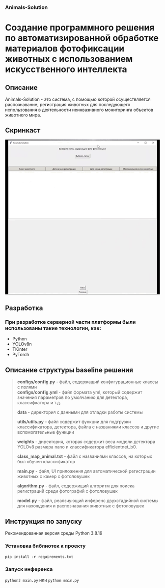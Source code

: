 ### Animals-Solution

# Создание программного решения по автоматизированной обработке материалов фотофиксации животных с использованием искусственного интеллекта

## Описание
Animals-Solution - это система, с помощью которой осуществляется распознавание, регистрация животных для последующего использования в деятельности неинвазивного мониторинга объектов животного мира. 

## Скринкаст
![train_batch2521](assets/Uni.gif)

## Разработка
### При разработке серверной части платформы были использованы такие технологии, как:
- Python
- YOLOv8n
- TKinter
- PyTorch

## Описание структуры baseline решения

> **configs/config.py** - файл, содержащий конфигурационные классы с полями \
> **configs/config.yml** - файл формата yml, который содержит значения параметров по умолчанию для детектора, классифкатора и т.д.
> 
> **data** - директория с данными для отладки работы системы
> 
> **utils/utils.py** - файл содержит функции для подгрузки классификатора, детектора, файла с названиями классов и другие вспомогательные функции
> 
> **weights** - директория, которая содержит веса модели детектора YOLOv8 размера nano и классификатора efficientnet_b0.
> 
> **class_map_animal.txt** - файл с названиями классов, на которых был обучен классификатор
> 
> **main.py** - файл, UI приложения для автоматической регистрации животных с камер с фотоловушек 
> 
> **algorithm.py** - файл, содержищий алгоритм для поиска регистраций среди фотографий с фотоловушек 
>
> **model.py** - файл, реалзиующий инференс двухстадийной системы для нахождения и распознавания животных с фотоловушек



## Инструкция по запуску 
Рекомендованная версия среды Python 3.8.19

###  Установка библиотек к проекту
`pip install -r requirements.txt`

###  Запуск инференса
`python3 main.py` или `python main.py`
